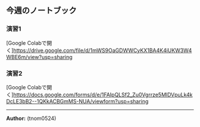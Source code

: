 ## 今週のノートブック
### 演習1  
[Google Colabで開く]https://drive.google.com/file/d/1mWS9OaGDWWCyKX1BA4K4iUKW3W4WBE6m/view?usp=sharing

### 演習2
[Google Colabで開く]https://docs.google.com/forms/d/e/1FAIpQLSf2_Zu0Vgrrze5MlDVpuLk4kDcLE3bB2--1QKkACBGmMS-NUA/viewform?usp=sharing

---

**Author:** (tnom0524)
